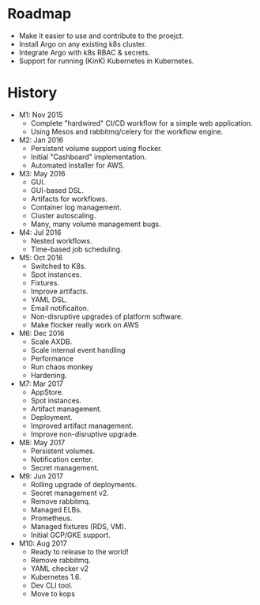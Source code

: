 # Roadmap

* Make it easier to use and contribute to the proejct.
* Install Argo on any existing k8s cluster.
* Integrate Argo with k8s RBAC & secrets.
* Support for running (KinK) Kubernetes in Kubernetes.

# History

* M1: Nov 2015
  * Complete "hardwired" CI/CD workflow for a simple web application.
  * Using Mesos and rabbitmq/celery for the workflow engine.
* M2: Jan 2016
  * Persistent volume support using flocker.
  * Initial "Cashboard" implementation.
  * Automated installer for AWS.
* M3: May 2016
  * GUI.
  * GUI-based DSL.
  * Artifacts for workflows.
  * Container log management.
  * Cluster autoscaling.
  * Many, many volume management bugs.
* M4: Jul 2016
  * Nested workflows.
  * Time-based job scheduling.
* M5: Oct 2016
  * Switched to K8s.
  * Spot instances.
  * Fixtures.
  * Improve artifacts.
  * YAML DSL.
  * Email notificaiton.
  * Non-disruptive upgrades of platform software.
  * Make flocker really work on AWS
* M6: Dec 2016
  * Scale AXDB.
  * Scale internal event handling
  * Performance
  * Run chaos monkey
  * Hardening.
* M7: Mar 2017
  * AppStore.
  * Spot instances.
  * Artifact management.
  * Deployment.
  * Improved artifact management.
  * Improve non-disruptive upgrade.
* M8: May 2017
  * Persistent volumes.
  * Notification center.
  * Secret management.
* M9: Jun 2017
  * Rolling upgrade of deployments.
  * Secret management v2.
  * Remove rabbitmq.
  * Managed ELBs.
  * Prometheus.
  * Managed fixtures (RDS, VM).
  * Initial GCP/GKE support.
* M10: Aug 2017
  * Ready to release to the world!
  * Remove rabbitmq.
  * YAML checker v2
  * Kubernetes 1.6.
  * Dev CLI tool.
  * Move to kops

